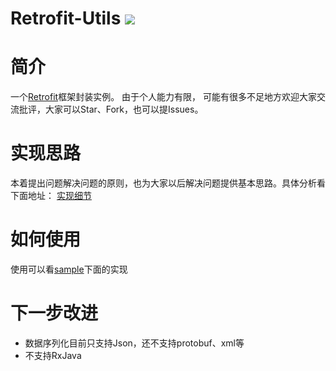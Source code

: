 # Retrofit-Utils ![](https://travis-ci.org/jasonim/Retrofit-Utils-.svg?branch=master)

# 简介
一个[Retrofit](https://github.com/square/retrofit)框架封装实例。 由于个人能力有限， 可能有很多不足地方欢迎大家交流批评，大家可以Star、Fork，也可以提Issues。

# 实现思路
本着提出问题解决问题的原则，也为大家以后解决问题提供基本思路。具体分析看下面地址：
[实现细节](http://hujiandong.com/2016/07/04/android_retrofit_advanced/)

# 如何使用
使用可以看[sample](https://github.com/jasonim/Retrofit-Utils-/blob/master/sample/src/main/java/com/jason/retrofit/retrofit_utils/MainActivity.java)下面的实现
# 下一步改进
+ 数据序列化目前只支持Json，还不支持protobuf、xml等
+ 不支持RxJava

